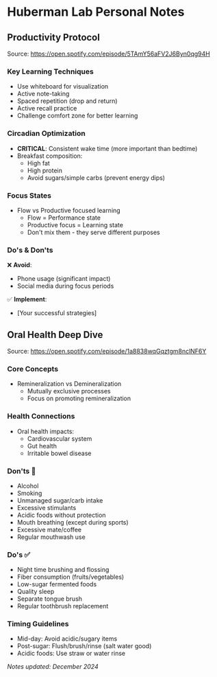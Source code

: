# Huberman Lab Personal Notes

## Productivity Protocol
Source: https://open.spotify.com/episode/5TAmY56aFV2J6Byn0qg94H

### Key Learning Techniques
- Use whiteboard for visualization
- Active note-taking
- Spaced repetition (drop and return)
- Active recall practice
- Challenge comfort zone for better learning

### Circadian Optimization
- **CRITICAL**: Consistent wake time (more important than bedtime)
- Breakfast composition:
  - High fat
  - High protein
  - Avoid sugars/simple carbs (prevent energy dips)

### Focus States
- Flow vs Productive focused learning
  - Flow = Performance state
  - Productive focus = Learning state
  - Don't mix them - they serve different purposes

### Do's & Don'ts
❌ **Avoid**:
- Phone usage (significant impact)
- Social media during focus periods

✅ **Implement**:
- [Your successful strategies]

## Oral Health Deep Dive
Source: https://open.spotify.com/episode/1a8838wqGqztgm8nclNF6Y

### Core Concepts
- Remineralization vs Demineralization
  - Mutually exclusive processes
  - Focus on promoting remineralization

### Health Connections
- Oral health impacts:
  - Cardiovascular system
  - Gut health
  - Irritable bowel disease

### Don'ts 🚫
- Alcohol
- Smoking
- Unmanaged sugar/carb intake
- Excessive stimulants
- Acidic foods without protection
- Mouth breathing (except during sports)
- Excessive mate/coffee
- Regular mouthwash use

### Do's ✅
- Night time brushing and flossing
- Fiber consumption (fruits/vegetables)
- Low-sugar fermented foods
- Quality sleep
- Separate tongue brush
- Regular toothbrush replacement

### Timing Guidelines
- Mid-day: Avoid acidic/sugary items
- Post-sugar: Flush/brush/rinse (salt water good)
- Acidic foods: Use straw or water rinse

_Notes updated: December 2024_
